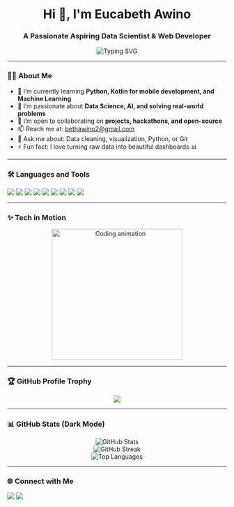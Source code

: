 <h1 align="center">Hi 👋, I'm Eucabeth Awino</h1>
<h3 align="center">A Passionate Aspiring Data Scientist & Web Developer</h3>

<p align="center">
  <img src="https://readme-typing-svg.demolab.com?font=Fira+Code&duration=3000&pause=1000&color=F74C00&center=true&vCenter=true&width=435&lines=👩‍💻+Lover+of+Code+%26+Data;🌍+Learning+Machine+Learning+%26+Python;📈+Exploring+Data+Visualization+%26+AI" alt="Typing SVG" />
</p>

---

### 👩‍💻 About Me

- 🔭 I’m currently learning **Python, Kotlin for mobile development, and Machine Learning**
- 🌱 I’m passionate about **Data Science, AI, and solving real-world problems**
- 🤝 I’m open to collaborating on **projects, hackathons, and open-source**
- 📫 Reach me at: [bethawino2@gmail.com](mailto:bethawino2@gmail.com)
- 💬 Ask me about: Data cleaning, visualization, Python, or Git
- ⚡ Fun fact: I love turning raw data into beautiful dashboards 📊

---

### 🛠️ Languages and Tools

<p align="left">
  <img src="https://img.shields.io/badge/Python-3670A0?style=for-the-badge&logo=python&logoColor=white" />
  <img src="https://img.shields.io/badge/SQL-025E8C?style=for-the-badge&logo=postgresql&logoColor=white" />
  <img src="https://img.shields.io/badge/Excel-217346?style=for-the-badge&logo=microsoft-excel&logoColor=white" />
  <img src="https://img.shields.io/badge/VSCode-007ACC?style=for-the-badge&logo=visual-studio-code&logoColor=white" />
  <img src="https://img.shields.io/badge/Git-F05032?style=for-the-badge&logo=git&logoColor=white" />
  <img src="https://img.shields.io/badge/R-276DC3?style=for-the-badge&logo=r&logoColor=white" />
  <img src="https://img.shields.io/badge/Kotlin-0095D5?style=for-the-badge&logo=kotlin&logoColor=white" />
  <img src="https://img.shields.io/badge/JavaScript-F7DF1E?style=for-the-badge&logo=javascript&logoColor=black" />
  <img src="https://img.shields.io/badge/React-61DAFB?style=for-the-badge&logo=react&logoColor=black" />
</p>

---

### ✨ Tech in Motion

<p align="center">
  <img src="https://media.giphy.com/media/qgQUggAC3Pfv687qPC/giphy.gif" width="300" alt="Coding animation" />
</p>

---

### 🏆 GitHub Profile Trophy

<p align="center">
  <img src="https://github-profile-trophy.vercel.app/?username=eucabeth46&theme=darkhub&no-frame=true&no-bg=true&margin-w=10" />
</p>

---

### 📊 GitHub Stats (Dark Mode)

<p align="center">
  <img src="https://github-readme-stats.vercel.app/api?username=eucabeth46&show_icons=true&theme=tokyonight&hide_border=true" alt="GitHub Stats" />
  <br/>
  <img src="https://streak-stats.demolab.com?user=eucabeth46&theme=tokyonight&hide_border=true" alt="GitHub Streak" />
  <br/>
  <img src="https://github-readme-stats.vercel.app/api/top-langs/?username=eucabeth46&layout=compact&theme=tokyonight&hide_border=true" alt="Top Languages" />
</p>

---

### 🌐 Connect with Me

<p align="left">
  <a href="mailto:bethawino2@gmail.com"><img src="https://img.shields.io/badge/Gmail-D14836?style=for-the-badge&logo=gmail&logoColor=white"/></a>
  <a href="https://www.linkedin.com/in/eucabeth-awino-59bb992ab/" target="_blank"><img src="https://img.shields.io/badge/LinkedIn-blue?style=for-the-badge&logo=linkedin&logoColor=white"/></a>
</p>
